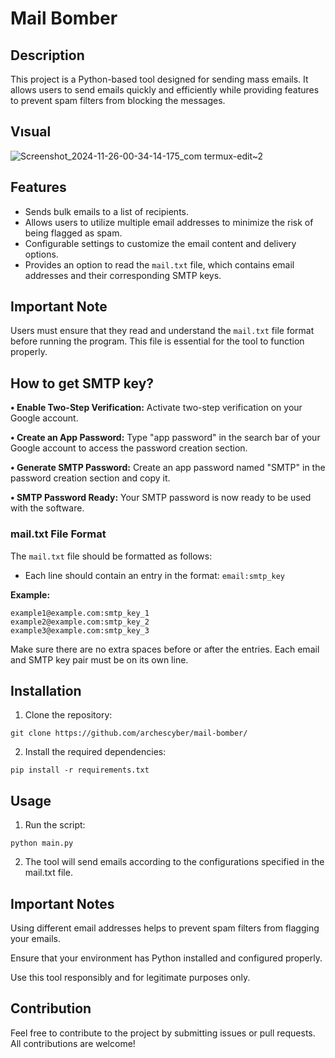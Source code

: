 # Mail Bomber

## Description

This project is a Python-based tool designed for sending mass emails. It allows users to send emails quickly and efficiently while providing features to prevent spam filters from blocking the messages.

## Vısual

![Screenshot_2024-11-26-00-34-14-175_com termux-edit~2](https://github.com/user-attachments/assets/12f49b8c-12d6-45a3-977d-cd79295b35c9)


## Features

- Sends bulk emails to a list of recipients.
- Allows users to utilize multiple email addresses to minimize the risk of being flagged as spam.
- Configurable settings to customize the email content and delivery options.
- Provides an option to read the `mail.txt`  file, which contains email addresses and their corresponding SMTP keys.
  
## Important Note

Users must ensure that they read and understand the `mail.txt` file format before running the program. This file is essential for the tool to function properly.

## How to get SMTP key?

**• Enable Two-Step Verification:** Activate two-step verification on your Google account.


**• Create an App Password:** Type "app password" in the search bar of your Google account to access the password creation section.


**• Generate SMTP Password:** Create an app password named "SMTP" in the password creation section and copy it.


**• SMTP Password Ready:** Your SMTP password is now ready to be used with the software.


### mail.txt File Format

The `mail.txt`  file should be formatted as follows:

- Each line should contain an entry in the format:  `email:smtp_key`
  
**Example:**
```
example1@example.com:smtp_key_1 
example2@example.com:smtp_key_2 
example3@example.com:smtp_key_3
```
Make sure there are no extra spaces before or after the entries. Each email and SMTP key pair must be on its own line.

## Installation

1. Clone the repository:

```
git clone https://github.com/archescyber/mail-bomber/
```
2. Install the required dependencies:

```
pip install -r requirements.txt
```


## Usage

1. Run the script:

```
python main.py
```

2. The tool will send emails according to the configurations specified in the mail.txt file.



## Important Notes

Using different email addresses helps to prevent spam filters from flagging your emails.

Ensure that your environment has Python installed and configured properly.

Use this tool responsibly and for legitimate purposes only.


## Contribution

Feel free to contribute to the project by submitting issues or pull requests. All contributions are welcome!


